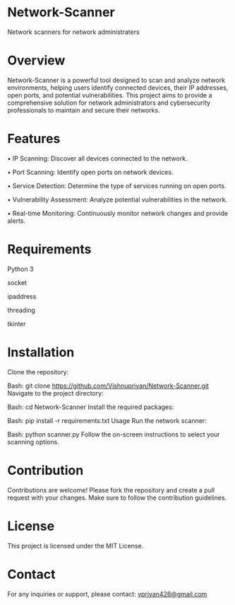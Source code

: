 # Network-Scanner
Network scanners for network administraters

# Overview
Network-Scanner is a powerful tool designed to scan and analyze network environments, helping users identify connected devices, their IP addresses, open ports, and potential vulnerabilities. This project aims to provide a comprehensive solution for network administrators and cybersecurity professionals to maintain and secure their networks.

# Features
• IP Scanning: Discover all devices connected to the network.

• Port Scanning: Identify open ports on network devices.

• Service Detection: Determine the type of services running on open ports.

• Vulnerability Assessment: Analyze potential vulnerabilities in the network.

• Real-time Monitoring: Continuously monitor network changes and provide alerts.

# Requirements

Python 3

socket

ipaddress

threading

tkinter

# Installation
Clone the repository:

Bash: git clone https://github.com/Vishnupriyan/Network-Scanner.git Navigate to the project directory:

Bash: cd Network-Scanner Install the required packages:

Bash: pip install -r requirements.txt Usage Run the network scanner:

Bash: python scanner.py Follow the on-screen instructions to select your scanning options.

# Contribution
Contributions are welcome! Please fork the repository and create a pull request with your changes. Make sure to follow the contribution guidelines.

# License
This project is licensed under the MIT License.

# Contact
For any inquiries or support, please
contact: vpriyan426@gmail.com
